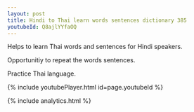 ```yaml
---
layout: post
title: Hindi to Thai learn words sentences dictionary 385 
youtubeId: Q8ajlYYfaOQ
---
```

 
 
Helps to learn Thai words and sentences for Hindi speakers.

Opportunitiy to repeat the words sentences. 

Practice Thai language. 
 
{% include youtubePlayer.html id=page.youtubeId %}
 
 
{% include analytics.html %}